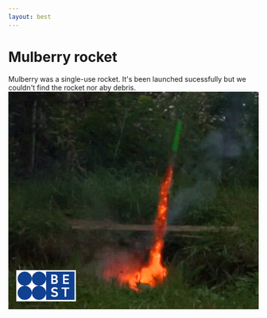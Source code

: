 ```yaml
---
layout: best
---
```


# Mulberry rocket
Mulberry was a single-use rocket.
It's been launched sucessfully but we couldn't find the rocket nor aby debris.
![Mulberry rocket launch](./rocket1.jpg)

